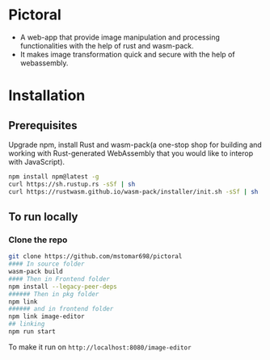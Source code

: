 # Pictoral

- A web-app that provide image manipulation and processing functionalities with the help of rust and wasm-pack.
- It makes image transformation quick and secure with the help of webassembly.


# Installation

## Prerequisites

Upgrade npm, install Rust and wasm-pack(a one-stop shop for building and working with Rust-generated WebAssembly that you would like to interop with JavaScript).

```bash
npm install npm@latest -g
curl https://sh.rustup.rs -sSf | sh
curl https://rustwasm.github.io/wasm-pack/installer/init.sh -sSf | sh
```

## To run locally

### Clone the repo

```bash
git clone https://github.com/mstomar698/pictoral
#### In source folder 
wasm-pack build
#### Then in Frontend folder 
npm install --legacy-peer-deps
###### Then in pkg folder 
npm link
###### and in frontend folder 
npm link image-editor
## linking
npm run start
```

To make it run on `http://localhost:8080/image-editor`

